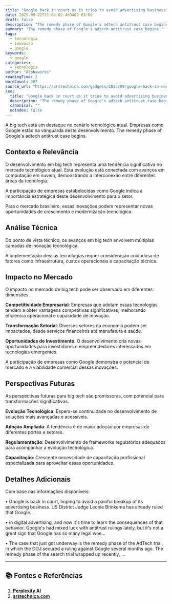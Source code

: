 ```yaml
---
title: "Google back in court as it tries to avoid advertising business breakup"
date: 2025-09-22T21:00:02.489462-03:00
draft: false
description: "The remedy phase of Google's adtech antitrust case begins."
summary: "The remedy phase of Google's adtech antitrust case begins."
tags:
  - tecnologia
  - inovacao
  - google
keywords:
  - google
categories:
  - Tecnologia
author: "Alphaworks"
readingTime: 2
wordCount: 387
source_url: "https://arstechnica.com/gadgets/2025/09/google-back-in-court-as-it-tries-to-avoid-advertising-business-breakup/"
seo:
  title: "Google back in court as it tries to avoid advertising business breakup"
  description: "The remedy phase of Google's adtech antitrust case begins."
  canonical: ""
  noindex: false
---
```


A big tech está em destaque no cenário tecnológico atual. Empresas como Google estão na vanguarda deste desenvolvimento. The remedy phase of Google's adtech antitrust case begins.

## Contexto e Relevância

O desenvolvimento em big tech representa uma tendência significativa no mercado tecnológico atual. Esta evolução está conectada com avanços em computação em nuvem, demonstrando a interconexão entre diferentes áreas da tecnologia.

A participação de empresas estabelecidas como Google indica a importância estratégica deste desenvolvimento para o setor.

Para o mercado brasileiro, essas inovações podem representar novas oportunidades de crescimento e modernização tecnológica.
## Análise Técnica

Do ponto de vista técnico, os avanços em big tech envolvem múltiplas camadas de inovação tecnológica.



A implementação dessas tecnologias requer consideração cuidadosa de fatores como infraestrutura, custos operacionais e capacitação técnica.
## Impacto no Mercado

O impacto no mercado de big tech pode ser observado em diferentes dimensões.

**Competitividade Empresarial**: Empresas que adotam essas tecnologias tendem a obter vantagens competitivas significativas, melhorando eficiência operacional e capacidade de inovação.

**Transformação Setorial**: Diversos setores da economia podem ser impactados, desde serviços financeiros até manufatura e saúde.

**Oportunidades de Investimento**: O desenvolvimento cria novas oportunidades para investidores e empreendedores interessados em tecnologias emergentes.

A participação de empresas como Google demonstra o potencial de mercado e a viabilidade comercial dessas inovações.
## Perspectivas Futuras

As perspectivas futuras para big tech são promissoras, com potencial para transformações significativas.

**Evolução Tecnológica**: Espera-se continuidade no desenvolvimento de soluções mais avançadas e acessíveis.

**Adoção Ampliada**: A tendência é de maior adoção por empresas de diferentes portes e setores.

**Regulamentação**: Desenvolvimento de frameworks regulatórios adequados para acompanhar a evolução tecnológica.

**Capacitação**: Crescente necessidade de capacitação profissional especializada para aproveitar essas oportunidades.
## Detalhes Adicionais

Com base nas informações disponíveis:

• Google is back in court, hoping to avoid a painful breakup of its advertising business. US District Judge Leonie Brinkema has already ruled that Google...

• in digital advertising, and now it's time to learn the consequences of that behavior. Google's had mixed luck with antitrust rulings lately, but it's not a great sign that Google has so many legal woe...

• The case that just got underway is the remedy phase of the AdTech trial, in which the DOJ secured a ruling against Google several months ago. The remedy phase of the search trial wrapped up recently, ...



---

## 📚 Fontes e Referências

1. **[Perplexity AI](https://www.perplexity.ai/)**
2. **[arstechnica.com](https://arstechnica.com/gadgets/2025/09/google-back-in-court-as-it-tries-to-avoid-advertising-business-breakup/)**
